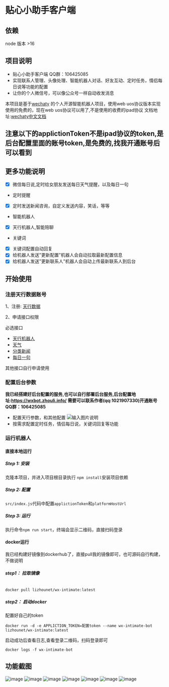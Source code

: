 # 贴心小助手客户端
## 依赖

node 版本 >16

## 项目说明 
- 贴心小助手客户端 QQ群：106425085
- 实现联系人管理、头像处理、智能机器人对话、好友互动、定时任务，情侣每日说等功能的配置
- 让你的个人微信号，可以像公众号一样自动收发消息

本项目是基于[wechaty](https://github.com/wechaty/wechaty) 的个人开源智能机器人项目，使用web uos协议版本实现
使用的免费的，现在web uos协议可以用了,不是使用的收费的ipad协议
文档地址:[wechaty中文文档](https://wechaty.gitbook.io/wechaty/v/zh/)
## 注意以下的applictionToken不是ipad协议的token,是后台配置里面的账号token,是免费的,找我开通账号后可以看到

## 更多功能说明

- [x] 微信每日说,定时给女朋友发送每日天气提醒，以及每日一句

* 定时提醒

- [x] 定时发送新闻咨询，自定义发送内容，笑话，等等


* 智能机器人

- [x] 天行机器人,智能陪聊


* 关键词

- [x] 关键词配置自动回复
- [x] 给机器人发送"更新配置"机器人会自动拉取最新配置信息
- [x] 给机器人发送"更新联系人"机器人会自动上传最新联系人到后台

## 开始使用
### 注册天行数据账号
1、注册: [天行数据](https://www.tianapi.com/source/865c0f3bfa)

2、申请接口权限

必选接口

* [天行机器人](https://www.tianapi.com/apiview/47)
* [天气](https://www.tianapi.com/apiview/72)
* [分类新闻](https://www.tianapi.com/apiview/51)
* [每日一句](https://www.tianapi.com/apiview/129)

其他接口自行申请使用
### 配置后台参数
 **我已经搭建好后台配置的服务,也可以自行部署后台服务,后台配置地址:https://wxbot.zhouli.info/
需要可以联系作者(qq:1021907330)开通账号** 
 **QQ群：106425085** 
- 配置天行参数，和其他配置
![输入图片说明](https://images.gitee.com/uploads/images/2022/0721/142244_63a21e1f_1843061.png "屏幕截图.png")
- 按需求配置定时任务，情侣每日说，关键词回复等功能
### 运行机器人
#### 直接本地运行
##### Step 1: 安装

克隆本项目，并进入项目根目录执行 `npm install`安装项目依赖

##### Step 2: 配置

`src/index.js`代码中配置`applictionToken`和`platformHostUrl`

##### Step 3: 运行

执行命令`npm run start`，终端会显示二维码，直接扫码登录

#### docker运行
我已经构建好镜像到dockerhub了，直接pull我的镜像即可，也可源码自行构建，不做说明
##### step1： 拉取镜像

```shell

docker pull lizhounet/wx-intimate:latest

```

##### step2： 启动docker
配置好自己的token

```shell
docker run -d -e APPLICTION_TOKEN=配置token --name wx-intimate-bot lizhounet/wx-intimate:latest

```
启动成功后查看日志,查看登录二维码，扫码登录即可
```
docker logs -f wx-intimate-bot
```
## 功能截图
![image](https://user-images.githubusercontent.com/59723463/180144721-049dc1ae-df39-4eba-8d38-b5d5e15b9059.png)
![image](https://user-images.githubusercontent.com/59723463/180144616-217c09f8-9d98-4f8e-be63-5048d3a32b83.png)
![image](https://user-images.githubusercontent.com/59723463/180144841-fc6bac22-7848-4ec6-813e-a5bd24e5b363.png)
![image](https://user-images.githubusercontent.com/59723463/180144994-3ee9e827-082d-4466-b7f6-4fa8e7393377.png)
![image](https://user-images.githubusercontent.com/59723463/180145098-0c9d3982-8c3d-4623-a8bd-1b65c6540254.png)
![image](https://user-images.githubusercontent.com/59723463/180145173-09889279-336e-4b4f-9192-a8ea30033be2.png)
![image](https://user-images.githubusercontent.com/59723463/180145296-ab8c9830-9f9b-42f0-9bed-75741098040f.png)